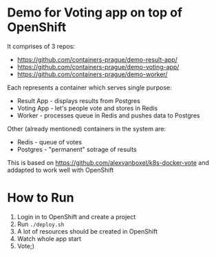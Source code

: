 # Demo for Voting app on top of OpenShift

It comprises of 3 repos:

* https://github.com/containers-prague/demo-result-app/
* https://github.com/containers-prague/demo-voting-app/
* https://github.com/containers-prague/demo-worker/

Each represents a container which serves single purpose:

* Result App - displays results from Postgres
* Voting App - let's people vote and stores in Redis
* Worker - processes queue in Redis and pushes data to Postgres

Other (already mentioned) containers in the system are:

* Redis - queue of votes
* Postgres - "permanent" sotrage of results

This is based on https://github.com/alexvanboxel/k8s-docker-vote and addapted to work well with OpenShift

# How to Run

1. Login in to OpenShift and create a project
2. Run `./deploy.sh`
3. A lot of resources should be created in OpenShift
4. Watch whole app start
5. Vote;)